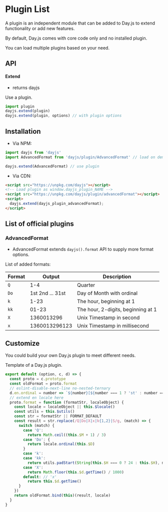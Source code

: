 # Plugin List

A plugin is an independent module that can be added to Day.js to extend functionality or add new features.

By default, Day.js comes with core code only and no installed plugin.

You can load multiple plugins based on your need.

## API

#### Extend

* returns dayjs

Use a plugin.

```js
import plugin
dayjs.extend(plugin)
dayjs.extend(plugin, options) // with plugin options
```

## Installation

* Via NPM:

```javascript
import dayjs from 'dayjs'
import AdvancedFormat from 'dayjs/plugin/AdvancedFormat' // load on demand

dayjs.extend(AdvancedFormat) // use plugin
```

* Via CDN:
```html
<script src="https://unpkg.com/dayjs"></script>
<!-- Load plugin as window.dayjs_plugin_NAME -->
<script src="https://unpkg.com/dayjs/plugin/advancedFormat"></script>
<script>
  dayjs.extend(dayjs_plugin_advancedFormat);
</script>
```

## List of official plugins

### AdvancedFormat
 - AdvancedFormat extends `dayjs().format` API to supply more format options.

List of added formats:

| Format | Output           | Description                           |
| ------ | ---------------- | ------------------------------------- |
| `Q`    | 1-4              | Quarter                               |
| `Do`   | 1st 2nd ... 31st | Day of Month with ordinal             |
| `k`    | 1-23             | The hour, beginning at 1              |
| `kk`   | 01-23            | The hour, 2-digits, beginning at 1    |
| `X`    | 1360013296       | Unix Timestamp in second              |
| `x`    | 1360013296123    | Unix Timestamp in millisecond         |

## Customize

You could build your own Day.js plugin to meet different needs.

Template of a Day.js plugin.
```javascript
export default (option, c, d) => {
  const proto = c.prototype
  const oldFormat = proto.format
  // eslint-disable-next-line no-nested-ternary
  d.en.ordinal = number => `${number}[${number === 1 ? 'st' : number === 2 ? 'nd' : number === 3 ? 'rd' : 'th'}]`
  // extend en locale here
  proto.format = function (formatStr, localeObject) {
    const locale = localeObject || this.$locale()
    const utils = this.$utils()
    const str = formatStr || FORMAT_DEFAULT
    const result = str.replace(/Q|Do|X|x|k{1,2}|S/g, (match) => {
      switch (match) {
        case 'Q':
          return Math.ceil((this.$M + 1) / 3)
        case 'Do': {
          return locale.ordinal(this.$D)
        }
        case 'k':
        case 'kk':
          return utils.padStart(String(this.$H === 0 ? 24 : this.$H), match === 'k' ? 1 : 2, '0')
        case 'X':
          return Math.floor(this.$d.getTime() / 1000)
        default: // 'x'
          return this.$d.getTime()
      }
    })
    return oldFormat.bind(this)(result, locale)
  }
}

```